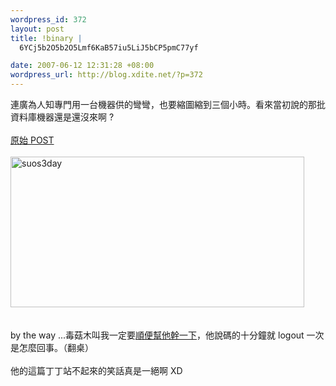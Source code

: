 ```yaml
--- 
wordpress_id: 372
layout: post
title: !binary |
  6YCj5b2O5b2O5Lmf6KaB57iu5LiJ5bCP5pmC77yf

date: 2007-06-12 12:31:28 +08:00
wordpress_url: http://blog.xdite.net/?p=372
---
```

連廣為人知專門用一台機器供的彎彎，也要縮圖縮到三個小時。看來當初說的那批資料庫機器還是還沒來啊 ?<br /><br /><a href="http://www.wretch.cc/blog/cwwany&amp;article_id=13703506">原始 POST</a><br /><br /><a href="http://www.flickr.com/photos/14765209@N00/541918113/" title="Photo Sharing"><img src="http://farm2.static.flickr.com/1151/541918113_55556d9c1c_o.jpg" alt="suos3day" height="241" width="470" /></a><br /><br /><br />by the way ...毒菇木叫我一定要<a href="http://www.wretch.cc/blog/phopicking&amp;article_id=10449913">順便幫他幹一下</a>，他說碼的十分鐘就 logout 一次是怎麼回事。（翻桌）<br /><br />他的這篇丁丁站不起來的笑話真是一絕啊 XD<br /><br /><br /><br />

